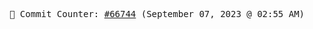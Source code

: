 <p align="center">
    <samp>
        📮 Commit Counter: <a href="https://github.com/Javascript-void0/Javascript-void0/commits/main">#66744</a> (September 07, 2023 @ 02:55 AM)
    </samp>
</p>